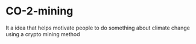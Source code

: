 # CO-2-mining
It a idea that helps motivate people to do something about climate change using a crypto mining method
